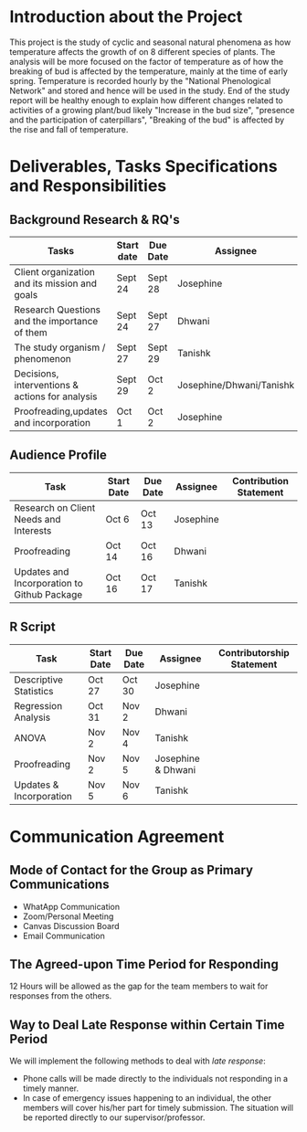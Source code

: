 # Introduction about the Project
  
  This project is the study of cyclic and seasonal natural phenomena as how temperature affects the growth of on 8 different species of plants. The analysis will be more focused on the factor of temperature as of how the breaking of bud is affected by the temperature, mainly at the time of early spring. Temperature is recorded hourly by the "National Phenological Network" and stored and hence will be used in the study. End of the study report will be healthy enough to explain how different changes related to activities of a  growing plant/bud likely "Increase in the bud size", "presence and the participation of caterpillars", "Breaking of the bud"  is affected by the rise and fall of temperature.



# Deliverables, Tasks Specifications and Responsibilities

## Background Research & RQ's

| Tasks                                           | Start date | Due Date | Assignee                 | Contributorship Statement  |
|-------------------------------------------------|------------|----------|--------------------------|----------------------------|
| Client organization and its mission and goals   | Sept 24    | Sept 28  | Josephine                |                            |
| Research Questions and the importance of them   | Sept 24    | Sept 27  | Dhwani                   |                            |
| The study organism / phenomenon                 | Sept 27    | Sept 29  | Tanishk                  |                            |
| Decisions, interventions & actions for analysis | Sept 29    | Oct 2    | Josephine/Dhwani/Tanishk |                            |
| Proofreading,updates and incorporation          | Oct 1      | Oct 2    | Josephine                |                            |


## Audience Profile
| Task                                        | Start Date | Due Date | Assignee  |Contribution Statement |         
|---------------------------------------------|------------|----------|-----------|-----------------------|
| Research on Client Needs and Interests      | Oct 6      | Oct 13   | Josephine |                       |
| Proofreading                                | Oct 14     | Oct 16   | Dhwani    |                       |
| Updates and Incorporation to Github Package | Oct 16     | Oct 17   | Tanishk   |                       |

## R Script
| Task                    | Start Date | Due Date | Assignee           | Contributorship Statement |
|-------------------------|------------|----------|--------------------|---------------------------|
| Descriptive Statistics  | Oct 27     | Oct 30   | Josephine          |                           |
| Regression Analysis     | Oct 31     | Nov 2    | Dhwani             |                           |
| ANOVA                   | Nov 2      | Nov 4    | Tanishk            |                           |
| Proofreading            | Nov 2      | Nov 5    | Josephine & Dhwani |                           |
| Updates & Incorporation | Nov 5      | Nov 6    | Tanishk            |                           |

# Communication Agreement
## Mode of Contact for the Group as Primary Communications
* WhatApp Communication
* Zoom/Personal Meeting 
* Canvas Discussion Board
* Email Communication

## The Agreed-upon Time Period for Responding
12 Hours will be allowed as the gap for the team members to wait for responses from the others.  

## Way to Deal Late Response within Certain Time Period
We will implement the following methods to deal with *late response*:
* Phone calls will be made directly to the individuals not responding in a timely manner. 
* In case of emergency issues happening to an individual, the other members will cover his/her part for timely submission. The situation will be reported directly to our supervisor/professor.
